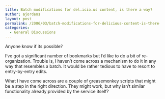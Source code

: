 ```yaml
---
title: Batch modifications for del.icio.us content, is there a way?
author: ajordens
layout: post
permalink: /2006/03/batch-modifications-for-delicious-content-is-there-a-way/
categories:
  - General Discussions
---
```

Anyone know if its possible?

I&#8217;ve got a significant number of bookmarks but I&#8217;d like to do a bit of re-organization. Trouble is, I haven&#8217;t come across a mechanism to do it in any way that resembles a batch. It would be rather tedious to have to resort to entry-by-entry edits.

What I have come across are a couple of greasemonkey scripts that might be a step in the right direction. They might work, but why isn&#8217;t similar functionality already provided by the service itself?